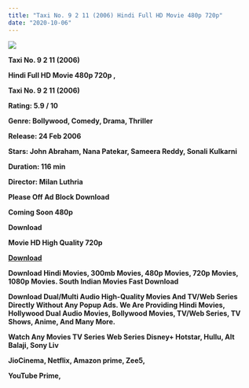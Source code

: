 ```yaml
---
title: "Taxi No. 9 2 11 (2006) Hindi Full HD Movie 480p 720p"
date: "2020-10-06"
---
```


[](https://1.bp.blogspot.com/-BSVvhtSFI5k/XybR4cXLkYI/AAAAAAAAENU/GmKx6AvoOzcYPGUieyu5EiuBiylG0VXVwCLcBGAsYHQ/s450/jemDSQcGlsd1rvWkIDPamMKDkAj.webp)![](https://1.bp.blogspot.com/-BSVvhtSFI5k/XybR4cXLkYI/AAAAAAAAENU/GmKx6AvoOzcYPGUieyu5EiuBiylG0VXVwCLcBGAsYHQ/w300-h450/jemDSQcGlsd1rvWkIDPamMKDkAj.webp)

 **Taxi No. 9 2 11 (2006)**

**Hindi Full HD Movie 480p 720p ,**

**Taxi No. 9 2 11 (2006)**

**Rating: 5.9 / 10** 

**Genre: Bollywood, Comedy, Drama, Thriller**

**Release: 24 Feb 2006**

**Stars: John Abraham, Nana Patekar, Sameera Reddy, Sonali Kulkarni**

**Duration: 116 min**

**Director: Milan Luthria**

**Please Off Ad Block Download**

 **Coming Soon 480p** 

**Download** 

 **Movie HD High Quality 720p** 

**[Download](https://zee.gl/sZF7d)** 

 **Download Hindi Movies, 300mb Movies, 480p Movies, 720p Movies, 1080p Movies. South Indian Movies Fast Download**

**Download Dual/Multi Audio High-Quality Movies And TV/Web Series Directly Without Any Popup Ads. We Are Providing Hindi Movies, Hollywood Dual Audio Movies, Bollywood Movies, TV/Web Series, TV Shows, Anime, And Many More.**

**Watch Any Movies TV Series Web Series Disney+ Hotstar, Hullu, Alt Balaji, Sony Liv**

**JioCinema, Netflix, Amazon prime, Zee5,**

**YouTube Prime,**
